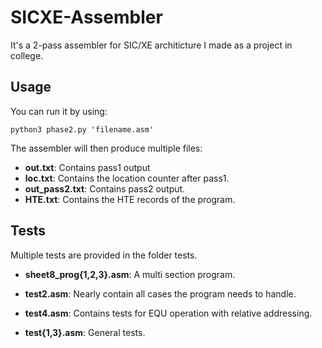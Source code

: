 # SICXE-Assembler

It's a 2-pass assembler for SIC/XE architicture I made as a project in college.

## Usage

You can run it by using:

``python3 phase2.py 'filename.asm'``

The assembler will then produce multiple files:

* **out.txt**: Contains pass1 output
* **loc.txt**: Contains the location counter after pass1.
* **out_pass2.txt**: Contains pass2 output.
* **HTE.txt**: Contains the HTE records of the program.


## Tests

Multiple tests are provided in the folder tests.

* **sheet8_prog{1,2,3}.asm**: A multi section program.

* **test2.asm**: Nearly contain all cases the program needs to handle.

* **test4.asm**: Contains tests for EQU operation with relative addressing.

* **test{1,3}.asm**: General tests.
